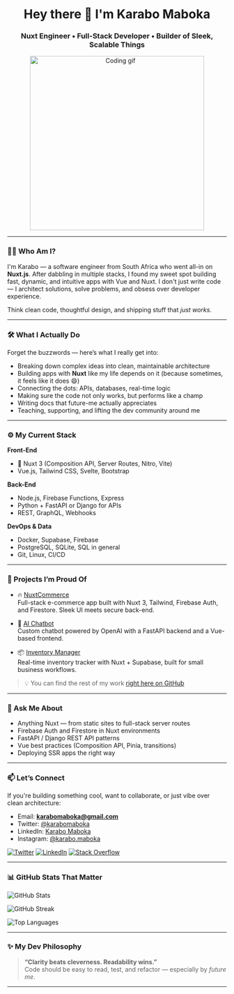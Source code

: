 <h1 align="center">Hey there 👋 I'm Karabo Maboka</h1>
<h3 align="center">Nuxt Engineer • Full-Stack Developer • Builder of Sleek, Scalable Things</h3>

<p align="center">
  <img src="https://cdn.dribbble.com/users/1059583/screenshots/4171367/coding-freak.gif" width="400" alt="Coding gif" />
</p>

---

### 🙋🏽 Who Am I?

I'm Karabo — a software engineer from South Africa who went all-in on **Nuxt.js**. After dabbling in multiple stacks, I found my sweet spot building fast, dynamic, and intuitive apps with Vue and Nuxt. I don't just write code — I architect solutions, solve problems, and obsess over developer experience.

Think clean code, thoughtful design, and shipping stuff that *just works*.

---

### 🛠️ What I Actually Do

Forget the buzzwords — here’s what I really get into:

- Breaking down complex ideas into clean, maintainable architecture
- Building apps with **Nuxt** like my life depends on it (because sometimes, it feels like it does 😄)
- Connecting the dots: APIs, databases, real-time logic
- Making sure the code not only works, but performs like a champ
- Writing docs that future-me actually appreciates
- Teaching, supporting, and lifting the dev community around me

---

### ⚙️ My Current Stack

**Front-End**

- 🧪 Nuxt 3 (Composition API, Server Routes, Nitro, Vite)
- Vue.js, Tailwind CSS, Svelte, Bootstrap

**Back-End**

- Node.js, Firebase Functions, Express
- Python + FastAPI or Django for APIs
- REST, GraphQL, Webhooks

**DevOps & Data**

- Docker, Supabase, Firebase
- PostgreSQL, SQLite, SQL in general
- Git, Linux, CI/CD

---

### 🚀 Projects I’m Proud Of

- 🔥 [NuxtCommerce](https://github.com/karabomaboka/nuxtcommerce)  
  Full-stack e-commerce app built with Nuxt 3, Tailwind, Firebase Auth, and Firestore. Sleek UI meets secure back-end.

- 🤖 [AI Chatbot](https://github.com/karabomaboka/ai-chatbot)  
  Custom chatbot powered by OpenAI with a FastAPI backend and a Vue-based frontend.

- 📦 [Inventory Manager](https://github.com/karabomaboka/inventory-manager)  
  Real-time inventory tracker with Nuxt + Supabase, built for small business workflows.

> 💡 You can find the rest of my work [right here on GitHub](https://github.com/karabomaboka)

---

### 💬 Ask Me About

- Anything Nuxt — from static sites to full-stack server routes
- Firebase Auth and Firestore in Nuxt environments
- FastAPI / Django REST API patterns
- Vue best practices (Composition API, Pinia, transitions)
- Deploying SSR apps the right way

---

### 📫 Let’s Connect

If you're building something cool, want to collaborate, or just vibe over clean architecture:

- Email: **karabomaboka@gmail.com**
- Twitter: [@karabomaboka](https://twitter.com/karabomaboka)
- LinkedIn: [Karabo Maboka](https://linkedin.com/in/karabomaboka)
- Instagram: [@karabo.maboka](https://instagram.com/karabo.maboka)

<p align="left">
  <a href="https://twitter.com/karabomaboka" target="_blank"><img src="https://img.shields.io/twitter/follow/karabomaboka?logo=twitter&style=for-the-badge" alt="Twitter" /></a>
  <a href="https://linkedin.com/in/karabomaboka" target="_blank"><img src="https://img.shields.io/badge/-LinkedIn-blue?style=for-the-badge&logo=linkedin" alt="LinkedIn" /></a>
  <a href="https://stackoverflow.com/users/karabomaboka" target="_blank"><img src="https://img.shields.io/badge/-StackOverflow-FE7A16?style=for-the-badge&logo=stack-overflow&logoColor=white" alt="Stack Overflow" /></a>
</p>

---

### 📊 GitHub Stats That Matter

<p align="left">
  <img src="https://github-readme-stats.vercel.app/api?username=karabomaboka&show_icons=true&hide_title=true&hide_border=true&count_private=true&theme=default" alt="GitHub Stats" />
</p>
<p align="left">
  <img src="https://github-readme-streak-stats.herokuapp.com/?user=karabomaboka" alt="GitHub Streak" />
</p>
<p align="left">
  <img src="https://github-readme-stats.vercel.app/api/top-langs/?username=karabomaboka&layout=compact" alt="Top Languages" />
</p>

---

### ✨ My Dev Philosophy

> **“Clarity beats cleverness. Readability wins.”**  
> Code should be easy to read, test, and refactor — especially by *future me*.

---

